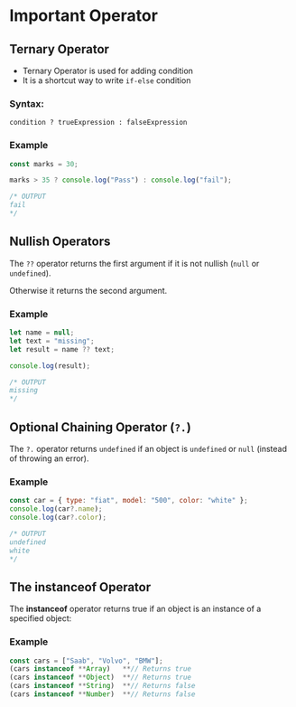 # Important Operator

## Ternary Operator

- Ternary Operator is used for adding condition
- It is a shortcut way to write `if-else` condition

### Syntax:

`condition ? trueExpression : falseExpression`

### Example

```javascript
const marks = 30;

marks > 35 ? console.log("Pass") : console.log("fail");

/* OUTPUT
fail
*/
```

## Nullish Operators

The `??` operator returns the first argument if it is not nullish (`null` or `undefined`).

Otherwise it returns the second argument.

### Example

```javascript
let name = null;
let text = "missing";
let result = name ?? text;

console.log(result);

/* OUTPUT
missing
*/
```

## Optional Chaining Operator (`?.`)

The `?.` operator returns `undefined` if an object is `undefined` or `null` (instead of throwing an error).

### Example

```javascript
const car = { type: "fiat", model: "500", color: "white" };
console.log(car?.name);
console.log(car?.color);

/* OUTPUT
undefined
white
*/
```

## The instanceof Operator

The **instanceof** operator returns true if an object is an instance of a specified object:

### Example

```javascript
const cars = ["Saab", "Volvo", "BMW"];
(cars instanceof **Array)   **// Returns true
(cars instanceof **Object)  **// Returns true
(cars instanceof **String)  **// Returns false
(cars instanceof **Number)  **// Returns false
```
